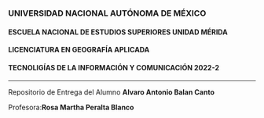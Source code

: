 

### UNIVERSIDAD NACIONAL AUTÓNOMA DE MÉXICO
#### ESCUELA NACIONAL DE ESTUDIOS SUPERIORES UNIDAD MÉRIDA
#### LICENCIATURA EN GEOGRAFÍA APLICADA
#### TECNOLIGÍAS DE LA INFORMACIÓN Y COMUNICACIÓN 2022-2
---
Repositorio de Entrega del Alumno **Alvaro Antonio Balan Canto**


Profesora:**Rosa Martha Peralta Blanco**
